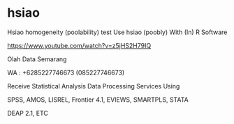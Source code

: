 # hsiao
Hsiao homogeneity (poolability) test Use hsiao (poobly) With (In) R Software

https://www.youtube.com/watch?v=z5jHS2H79IQ

Olah Data Semarang

WA : +6285227746673 (085227746673)

Receive Statistical Analysis Data Processing Services Using

SPSS, AMOS, LISREL, Frontier 4.1, EVIEWS, SMARTPLS, STATA

DEAP 2.1, ETC
